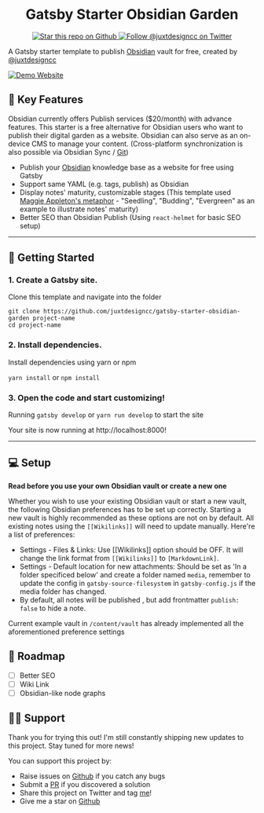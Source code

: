 <h1 align="center">
  Gatsby Starter Obsidian Garden
  </h1>
</div>
<div align="center"> 
<a href="https://github.com/juxtdesigncc/gatsby-starter-obsidian-garden">
  <img src="https://img.shields.io/github/stars/juxtdesigncc/gatsby-starter-obsidian-garden?style=social" alt="Star this repo on Github" />
</a>
<a href="https://twitter.com/intent/follow?screen_name=juxtdesigncc">
  <img src="https://img.shields.io/twitter/follow/juxtdesigncc.svg?label=Follow%20@juxtdesigncc" alt="Follow @juxtdesigncc on Twitter" />
  </a>
</div>

A Gatsby starter template to publish [Obsidian](https://obsidian.md/) vault for free, created by [@juxtdesigncc](https:/juxtdesign.cc/?utm_source=obsidian-garden)

<a href="">
  <img src="https://img.shields.io/badge/Demo-Gatsby%20Cloud-5b2c8a?style=for-the-badge" alt="Demo Website"/>
</a>

## 💎 Key Features

Obsidian currently offers Publish services ($20/month) with advance features. This starter is a free alternative for Obsidian users who want to publish their digital garden as a website. Obsidian can also serve as an on-device CMS to manage your content. (Cross-platform synchronization is also possible via Obsidian Sync / [Git](https://desktopofsamuel.com/how-to-sync-obsidian-vault-for-free-using-git/?utm_source=github&utm_medium=readme&utm_id=starter-obsidian))

- Publish your [Obsidian](https://obsidian.md/) knowledge base as a website for free using Gatsby
- Support same YAML (e.g. tags, publish) as Obsidian
- Display notes' maturity, customizable stages (This template used [Maggie Appleton's metaphor](https://maggieappleton.com/garden-history) - "Seedling", "Budding", "Evergreen" as an example to illustrate notes' maturity)
- Better SEO than Obsidian Publish (Using `react-helmet` for basic SEO setup)

---

## 🚀 Getting Started

### 1. Create a Gatsby site.

Clone this template and navigate into the folder

```
git clone https://github.com/juxtdesigncc/gatsby-starter-obsidian-garden project-name
cd project-name
```

### 2. Install dependencies.

Install dependencies using yarn or npm

`yarn install` or `npm install`

### 3. Open the code and start customizing!

Running `gatsby develop` or `yarn run develop` to start the site

Your site is now running at http://localhost:8000!

---

## 💻 Setup

**Read before you use your own Obsidian vault or create a new one**

Whether you wish to use your existing Obsidian vault or start a new vault, the following Obsidian preferences has to be set up correctly. Starting a new vault is highly recommended as these options are not on by default. All existing notes using the `[[Wikilinks]]` will need to update manually. Here're a list of preferences:

- Settings - Files & Links: Use [[Wikilinks]] option should be OFF. It will change the link format from `[[Wikilinks]]` to `[MarkdownLink]`.
- Settings - Default location for new attachments: Should be set as 'In a folder specificed below' and create a folder named `media`, remember to update the config in `gatsby-source-filesystem` in `gatsby-config.js` if the media folder has changed.
- By default, all notes will be published , but add frontmatter `publish: false` to hide a note.

Current example vault in `/content/vault` has already implemented all the aforementioned preference settings

## 🎯 Roadmap

- [ ] Better SEO
- [ ] Wiki Link
- [ ] Obsidian-like node graphs

## 💪🏻 Support

Thank you for trying this out! I'm still constantly shipping new updates to this project. Stay tuned for more news!

You can support this project by:

- Raise issues on [Github](https://github.com/juxtdesigncc/gatsby-starter-obsidian-garden/issues) if you catch any bugs
- Submit a [PR](https://github.com/juxtdesigncc/gatsby-starter-obsidian-garden/pulls) if you discovered a solution
- Share this project on Twitter and tag [me](https://twitter.com/juxtdesigncc)!
- Give me a star on [Github](https://github.com/juxtdesigncc/gatsby-starter-obsidian-garden/)
